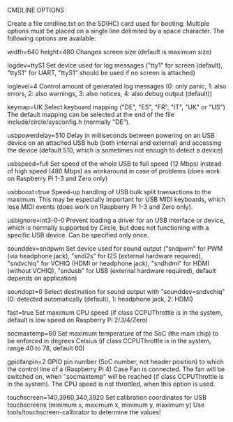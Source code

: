 CMDLINE OPTIONS

Create a file cmdline.txt on the SD(HC) card used for booting. Multiple options
must be placed on a single line delimited by a space character. The following
options are available:

width=640 height=480		Changes screen size (default is maximum size)

logdev=ttyS1			Set device used for log messages
				("tty1" for screen (default), "ttyS1" for UART,
				 "ttyS1" should be used if no screen is attached)

loglevel=4			Control amount of generated log messages
				(0: only panic, 1: also errors, 2: also warnings,
				 3: also notices, 4: also debug output (default))

keymap=UK			Select keyboard mapping ("DE", "ES", "FR", "IT", "UK" or "US")
				The default mapping can be selected at the end of the file
				include/circle/sysconfig.h (normally "DE").

usbpowerdelay=510		Delay in milliseconds between powering on an USB device on an attached
				USB hub (both internal and external) and accessing the device
				(default 510, which is sometimes not enough to detect a device)

usbspeed=full			Set speed of the whole USB to full speed (12 Mbps) instead of
				high speed (480 Mbps) as workaround in case of problems
				(does work on Raspberry Pi 1-3 and Zero only)

usbboost=true			Speed-up handling of USB bulk split transactions to the maximum.
				This may be especially important for USB MIDI keyboards, which
				lose MIDI events (does work on Raspberry Pi 1-3 and Zero only).

usbignore=int3-0-0		Prevent loading a driver for an USB interface or device, which
				is normally supported by Circle, but does not functioning with
				a specific USB device. Can be specified only once.

sounddev=sndpwm			Set device used for sound output
				("sndpwm" for PWM (via headphone jack), "sndi2s" for I2S (external
				 hardware required), "sndvchiq" for VCHIQ (HDMI or headphone jack),
				 "sndhdmi" for HDMI (without VCHIQ), "sndusb" for USB (external
				 hardware required), default depends on application)

soundopt=0			Select destination for sound output with "sounddev=sndvchiq"
				(0: detected automatically (default), 1: headphone jack, 2: HDMI)

fast=true			Set maximum CPU speed (if class CCPUThrottle is in the system,
				default is low speed on Raspberry Pi 2/3/4/Zero)

socmaxtemp=60			Set maximum temperature of the SoC (the main chip) to be enforced
				in degrees Celsius (if class CCPUThrottle is in the system,
				range 40 to 78, default 60)

gpiofanpin=2			GPIO pin number (SoC number, not header position) to which the
				control line of a (Raspberry Pi 4) Case Fan is connected. The fan
				will be switched on, when "socmaxtemp" will be reached (if class
				CCPUThrottle is in the system). The CPU speed is not throttled,
				when this option is used.

touchscreen=140,3960,340,3920	Set calibration coordinates for USB touchscreens
				(minimum x, maximum x, minimum y, maximum y)
				Use tools/touchscreen-calibrator to determine the values!
